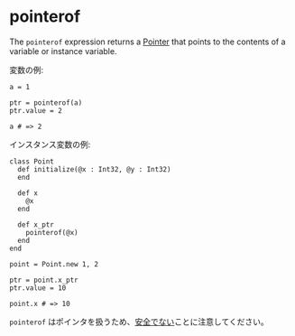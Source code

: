 # pointerof

The `pointerof` expression returns a [Pointer](https://crystal-lang.org/api/Pointer.html) that points to the contents of a variable or instance variable.

変数の例:

```crystal
a = 1

ptr = pointerof(a)
ptr.value = 2

a # => 2
```

インスタンス変数の例:

```crystal
class Point
  def initialize(@x : Int32, @y : Int32)
  end

  def x
    @x
  end

  def x_ptr
    pointerof(@x)
  end
end

point = Point.new 1, 2

ptr = point.x_ptr
ptr.value = 10

point.x # => 10
```

`pointerof` はポインタを扱うため、[安全でない](unsafe.md)ことに注意してください。
